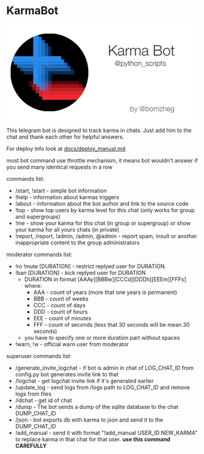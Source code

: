 # KarmaBot

![Лого проекта](./docs/pictures/gitgub_titlepic.png)

This telegram bot is designed to track karma in chats.
Just add him to the chat and thank each other for helpful answers.

For deploy info look at [docs/deploy_manual.md](./docs/deploy_manual.md)

most bot command use throttle mechanism, it means bot wouldn't answer if you send many identical requests in a row

commands list:
* /start, !start - simple bot information
* !help - information about karmas triggers
* !about - information about the bot author and link to the source code
* !top - show top users by karma level for this chat (only works for group and supergroups)
* !me - show your karma for this chat (in group or supergroup) or show your karma for all yours chats (in private)
* !report, /report, !admin, /admin, @admin - report spam, insult or another inappropriate content 
to the group administrators

moderator commands list:
* !ro !mute [DURATION] - restrict replyed user for DURATION. 
* !ban [DURATION] - kick replyed user for DURATION
  * DURATION in format [AAAy][BBBw][CCCd][DDDh][EEEm][FFFs] where:
    * AAA - count of years (more that one years is permanent)
    * BBB - count of weeks
    * CCC - count of days
    * DDD - count of hours
    * EEE - count of minutes
    * FFF - count of seconds (less that 30 seconds will be mean 30 seconds)
  * you have to specify one or more duration part without spaces
* !warn, !w - official warn user from moderator

superuser commands list:
* /generate_invite_logchat - if bot is admin in chat of LOG_CHAT_ID from config.py bot generates invite link to that
* /logchat - get logchat invite link if it's generated earlier
* /update_log - send logs from /logs path to LOG_CHAT_ID and remove logs from files
* /idchat - get id of chat   
* /dump - The bot sends a dump of the sqlite database to the chat DUMP_CHAT_ID
* /json - bot exports db with karma to json and send it to the DUMP_CHAT_ID
* !add_manual - send it with format  "!add_manual USER_ID NEW_KARMA" to replace karma in that chat for that user.
**use this command CAREFULLY**
